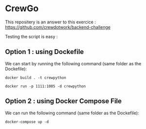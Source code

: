 # CrewGo

This repositery is an answer to this exercice : https://github.com/crewdotwork/backend-challenge

Testing the script is easy :

## Option 1 : using Dockefile

We can start by running the following command (same folder as the Dockefile): 

    docker build . -t crewpython

    docker run -p 1111:1005 -d crewpython

## Option 2 : using Docker Compose File

We can run the following command (same folder as the Dockefile): 

    docker-compose up -d